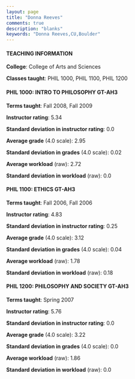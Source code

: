 ```yaml
---
layout: page
title: "Donna Reeves" 
comments: true
description: "blanks"
keywords: "Donna Reeves,CU,Boulder"
---
```

<head>
<script src="https://ajax.googleapis.com/ajax/libs/jquery/2.1.3/jquery.min.js"></script>
<script src="https://dl.dropboxusercontent.com/s/pc42nxpaw1ea4o9/highcharts.js?dl=0"></script>
<!-- <script src="../assets/js/highcharts.js"></script> -->
<style type="text/css">@font-face {
	font-family: "Bebas Neue";
	src: url(https://www.filehosting.org/file/details/544349/BebasNeue Regular.otf) format("opentype");
	}
	h1.Bebas { 
		font-family: "Bebas Neue", Verdana, Tahoma;
	}
</style>
</head>
	   
#### TEACHING INFORMATION

**College**: College of Arts and Sciences

**Classes taught**: PHIL 1000, PHIL 1100, PHIL 1200

#### PHIL 1000: INTRO TO PHILOSOPHY GT-AH3

**Terms taught**: Fall 2008, Fall 2009

**Instructor rating**: 5.34

**Standard deviation in instructor rating**: 0.0

**Average grade** (4.0 scale): 2.95

**Standard deviation in grades** (4.0 scale): 0.02

**Average workload** (raw): 2.72

**Standard deviation in workload** (raw): 0.0

#### PHIL 1100: ETHICS GT-AH3

**Terms taught**: Fall 2006, Fall 2006

**Instructor rating**: 4.83

**Standard deviation in instructor rating**: 0.25

**Average grade** (4.0 scale): 3.12

**Standard deviation in grades** (4.0 scale): 0.04

**Average workload** (raw): 1.78

**Standard deviation in workload** (raw): 0.18

#### PHIL 1200: PHILOSOPHY AND SOCIETY GT-AH3

**Terms taught**: Spring 2007

**Instructor rating**: 5.76

**Standard deviation in instructor rating**: 0.0

**Average grade** (4.0 scale): 3.22

**Standard deviation in grades** (4.0 scale): 0.0

**Average workload** (raw): 1.86

**Standard deviation in workload** (raw): 0.0

